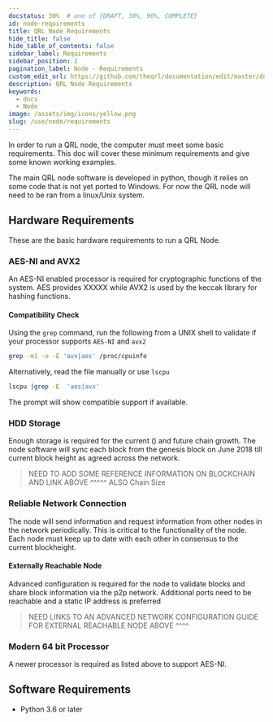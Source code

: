 ```yaml
---
docstatus: 30%  # one of {DRAFT, 30%, 90%, COMPLETE}
id: node-requirements
title: QRL Node Requirements
hide_title: false
hide_table_of_contents: false
sidebar_label: Requirements
sidebar_position: 2
pagination_label: Node - Requirements
custom_edit_url: https://github.com/theqrl/documentation/edit/master/docs/basics/what-is-qrl.md
description: QRL Node Requirements
keywords:
  - docs
  - Node
image: /assets/img/icons/yellow.png
slug: /use/node/requirements
---
```


In order to run a QRL node, the computer must meet some basic requirements. This doc will cover these minimum requirements and give some known working examples.

The main QRL node software is developed in python, though it relies on some code that is not yet ported to Windows. For now the QRL node will need to be ran from a linux/Unix system.


## Hardware Requirements

These are the basic hardware requirements to run a QRL Node.

### AES-NI and AVX2

An AES-NI enabled processor is required for cryptographic functions of the system. AES provides XXXXX while AVX2 is used by the keccak library for hashing functions.


#### Compatibility Check


Using the `grep` command, run the following from a UNIX shell to validate if your processor supports `AES-NI` and `avx2`

```bash
grep -m1 -o -E 'avx|aes' /proc/cpuinfo
```

Alternatively, read the file manually or use `lscpu`

```bash
lscpu |grep -E  'aes|avx'
```
The prompt will show compatible support if available.

### HDD Storage

Enough storage is required for the current () and future chain growth. The node software will sync each block from the genesis block on June 2018 till current block height as agreed across the network.

> NEED TO ADD SOME REFERENCE INFORMATION ON BLOCKCHAIN AND LINK ABOVE ^^^^^ ALSO Chain Size


### Reliable Network Connection

The node will send information and request information from other nodes in the network periodically. This is critical to the functionality of the node. Each node must keep up to date with each other in consensus to the current blockheight. 


#### Externally Reachable Node

Advanced configuration is required for the node to validate blocks and share block information via the p2p network. Additional ports need to be reachable and a static IP address is preferred

> NEED LINKS TO AN ADVANCED NETWORK CONFIGURATION GUIDE FOR EXTERNAL REACHABLE NODE ABOVE ^^^^

### Modern 64 bit Processor

A newer processor is required as listed above to support AES-NI.



## Software Requirements

- Python 3.6 or later
